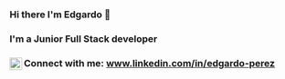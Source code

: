 ### Hi there I'm Edgardo 👋

### I'm a Junior Full Stack developer

### Connect with me: <img align="left" alt="rafapuerta | LinkedIn" width="22px" src="https://cdn.jsdelivr.net/npm/simple-icons@v3/icons/linkedin.svg"/>www.linkedin.com/in/edgardo-perez


<!--
**e-perez-k/e-perez-k** is a ✨ _special_ ✨ repository because its `README.md` (this file) appears on your GitHub profile.

Here are some ideas to get you started:

- 🔭 I’m currently working on ...
- 🌱 I’m currently learning ...
- 👯 I’m looking to collaborate on ...
- 🤔 I’m looking for help with ...
- 💬 Ask me about ...
- 📫 How to reach me: ...
- 😄 Pronouns: ...
- ⚡ Fun fact: ...
-->
